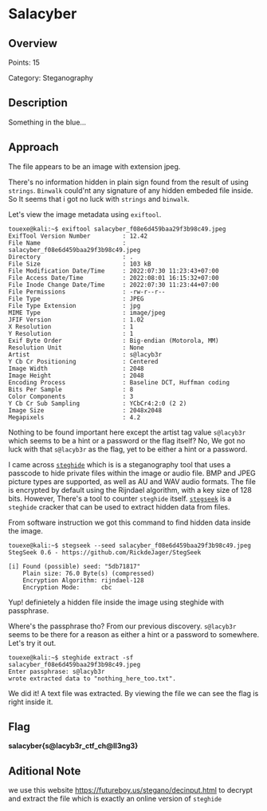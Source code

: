 # Salacyber

## Overview 
Points: 15

Category: Steganography

## Description
Something in the blue...

## Approach

The file appears to be an image with extension jpeg. 

There's no information hidden in plain sign found from the result of using `strings`. `Binwalk` could'nt any signature of any hidden embeded file inside. So It seems that i got no luck with `strings` and `binwalk`.

Let's view the image metadata using `exiftool`. 

```
touexe@kali:~$ exiftool salacyber_f08e6d459baa29f3b98c49.jpeg          
ExifTool Version Number         : 12.42
File Name                       : salacyber_f08e6d459baa29f3b98c49.jpeg
Directory                       : .
File Size                       : 103 kB
File Modification Date/Time     : 2022:07:30 11:23:43+07:00
File Access Date/Time           : 2022:08:01 16:15:32+07:00
File Inode Change Date/Time     : 2022:07:30 11:23:44+07:00
File Permissions                : -rw-r--r--
File Type                       : JPEG
File Type Extension             : jpg
MIME Type                       : image/jpeg
JFIF Version                    : 1.02
X Resolution                    : 1
Y Resolution                    : 1
Exif Byte Order                 : Big-endian (Motorola, MM)
Resolution Unit                 : None
Artist                          : s@lacyb3r
Y Cb Cr Positioning             : Centered
Image Width                     : 2048
Image Height                    : 2048
Encoding Process                : Baseline DCT, Huffman coding
Bits Per Sample                 : 8
Color Components                : 3
Y Cb Cr Sub Sampling            : YCbCr4:2:0 (2 2)
Image Size                      : 2048x2048
Megapixels                      : 4.2
```
Nothing to be found important here except the artist tag value `s@lacyb3r` which seems to be a hint or a password or the flag itself? No, We got no luck with that `s@lacyb3r` as the flag, yet to be either a hint or a password. 

I came across [`steghide`](http://steghide.sourceforge.net/) which is is a steganography tool that uses a passcode to hide private files within the image or audio file. BMP and JPEG picture types are supported, as well as AU and WAV audio formats. The file is encrypted by default using the Rijndael algorithm, with a key size of 128 bits. However, There's a tool to counter `steghide` itself. [`stegseek`](https://github.com/RickdeJager/stegseek) is a `steghide` cracker that can be used to extract hidden data from files.

From software instruction we got this command to find hidden data inside the image.

```
touexe@kali:~$ stegseek --seed salacyber_f08e6d459baa29f3b98c49.jpeg 
StegSeek 0.6 - https://github.com/RickdeJager/StegSeek

[i] Found (possible) seed: "5db71817"             
	Plain size: 76.0 Byte(s) (compressed)
	Encryption Algorithm: rijndael-128
	Encryption Mode:      cbc
```
Yup! definietely a hidden file inside the image using steghide with passphrase.

Where's the passphrase tho? From our previous discovery. `s@lacyb3r` seems to be there for a reason as either a hint or a password to somewhere. Let's try it out. 

```
touexe@kali:~$ steghide extract -sf salacyber_f08e6d459baa29f3b98c49.jpeg         
Enter passphrase: s@lacyb3r
wrote extracted data to "nothing_here_too.txt".
```
We did it! A text file was extracted. By viewing the file we can see the flag is right inside it.

## Flag

**salacyber{s@lacyb3r_ctf_ch@ll3ng3}**

## Aditional Note

we use this website https://futureboy.us/stegano/decinput.html to decrypt and extract the file which is exactly an online version of `steghide`
